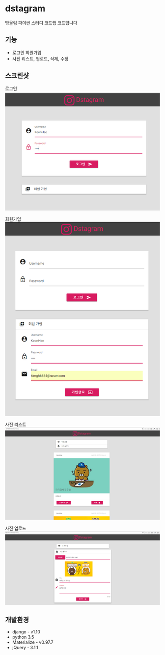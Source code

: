 # dstagram
땅울림 파이썬 스터디 코드랩 코드입니다

## 기능
- 로그인 회원가입
- 사진 리스트, 업로드, 삭제, 수정

## 스크린샷
로그인
![login](/screenshot/login.PNG)

회원가입
![singup](/screenshot/signup.PNG)

사진 리스트
![photolist](/screenshot/photo-list.PNG)

사진 업로드
![photoupload](/screenshot/photo-upload.PNG)

## 개발환경

- django - v1.10
- python 3.5
- Materialize - v0.97.7
- jQuery - 3.1.1
